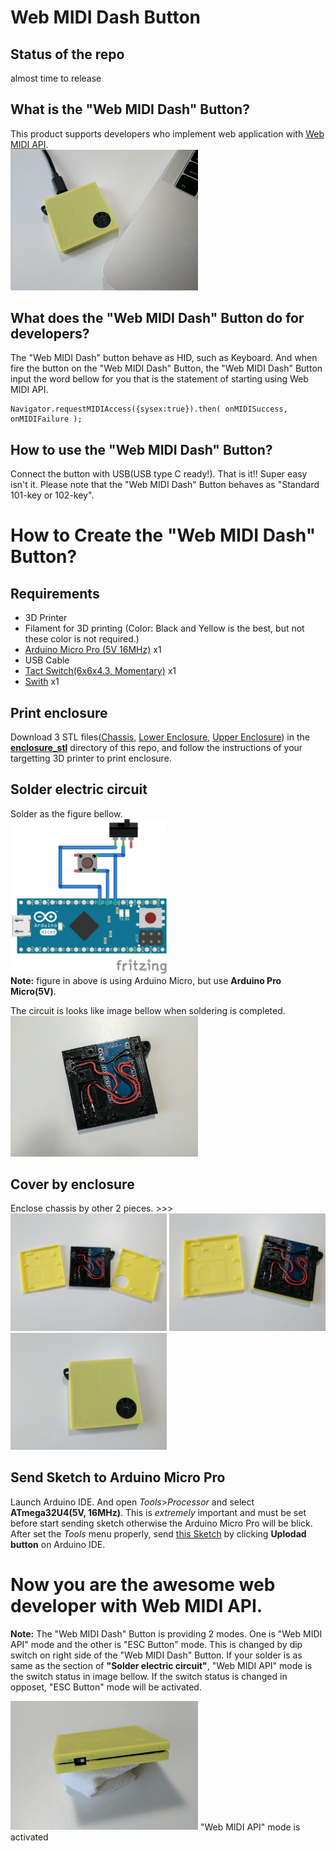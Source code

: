 # Web MIDI Dash Button
## Status of the repo
almost time to release

## What is the "Web MIDI Dash" Button?
This product supports developers who implement web application with [Web MIDI API](https://www.w3.org/TR/webmidi/).  
<img src="https://raw.githubusercontent.com/ryoyakawai/webmididash/master/images/00.jpg" width="300px">


## What does the "Web MIDI Dash" Button do for developers?
The "Web MIDI Dash" button behave as HID, such as Keyboard. And when fire the button on the "Web MIDI Dash" Button, the "Web MIDI Dash" Button input the word bellow for you that is the statement of starting using Web MIDI API.
````
Navigator.requestMIDIAccess({sysex:true}).then( onMIDISuccess, onMIDIFailure );
````

## How to use the "Web MIDI Dash" Button?
Connect the button with USB(USB type C ready!). 
That is it!! Super easy isn't it.
Please note that the "Web MIDI Dash" Button behaves as "Standard 101-key or 102-key".

# How to Create the "Web MIDI Dash" Button?
## Requirements
- 3D Printer
- Filament for 3D printing  (Color: Black and Yellow is the best, but not these color is not required.)
- [Arduino Micro Pro (5V 16MHz)](https://goo.gl/apHR3n) x1
- USB Cable
- [Tact Switch(6x6x4.3, Momentary)](https://goo.gl/vy2fJm) x1
- [Swith](https://goo.gl/qqAdUp) x1

## Print enclosure
Download 3 STL files([Chassis](https://github.com/ryoyakawai/webmididash/blob/master/enclosure_stl/chassis_webmididash.stl), [Lower Enclosure](https://github.com/ryoyakawai/webmididash/blob/master/enclosure_stl/enclosure_lower_webmididash.stl), [Upper Enclosure](https://github.com/ryoyakawai/webmididash/blob/master/enclosure_stl/enclosure_upper_webmididash.stl)) in the [__enclosure_stl__](https://github.com/ryoyakawai/webmididash/tree/master/enclosure_stl) directory of this repo, and follow the instructions of your targetting 3D printer to print enclosure.

## Solder electric circuit
Solder as the figure bellow.  
[<img src="https://raw.githubusercontent.com/ryoyakawai/webmididash/master/circuit/webmididash.png" width="250px">](https://github.com/ryoyakawai/webmididash/blob/master/circuit/webmididash.png)  
__Note:__ figure in above is using Arduino Micro, but use __Arduino Pro Micro(5V)__.  

The circuit is looks like image bellow when soldering is completed.  
<img src="https://raw.githubusercontent.com/ryoyakawai/webmididash/master/images/04.jpg" width="300px">

## Cover by enclosure
Enclose chassis by other 2 pieces. >>>  
<img src="https://raw.githubusercontent.com/ryoyakawai/webmididash/master/images/03.jpg" width="250px"> <img src="https://raw.githubusercontent.com/ryoyakawai/webmididash/master/images/02.jpg" width="250px"> <img src="https://raw.githubusercontent.com/ryoyakawai/webmididash/master/images/01.jpg" width="250px">  

## Send Sketch to Arduino Micro Pro
Launch Arduino IDE. And open _Tools_>_Processor_ and select __ATmega32U4(5V, 16MHz)__. This is _extremely_ important and must be set before start sending sketch otherwise the Arduino Micro Pro will be blick. 
After set the _Tools_ menu properly, send [this Sketch](https://github.com/ryoyakawai/webmididash/blob/master/webmididash_sketch/webmididash_sketch.ino) by clicking __Uplodad button__ on Arduino IDE.

# Now you are the awesome web developer with Web MIDI API.
__Note:__ The "Web MIDI Dash" Button is providing 2 modes. One is "Web MIDI API" mode and the other is "ESC Button" mode. This is changed by dip switch on right side of the "Web MIDI Dash" Button. If your solder is as same as the section of __"Solder electric circuit"__,  "Web MIDI API" mode is the switch status in image bellow. If the switch status is changed in opposet, "ESC Button" mode will be activated.

<img src="https://raw.githubusercontent.com/ryoyakawai/webmididash/master/images/05.jpg" width="300px">
"Web MIDI API" mode is activated
